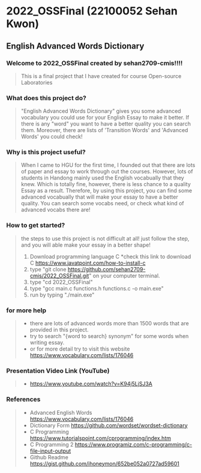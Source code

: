 # 2022_OSSFinal (22100052 Sehan Kwon)
## English Advanced Words Dictionary

### Welcome to 2022_OSSFinal created by sehan2709-cmis!!!!
> This is a final project that I have created for course Open-source Laboratories


### What does this project do?
> "English Advanced Words Dictionary" gives you some advanced vocabulary you could use for your English Essay to make it better.
> If there is any "word" you want to have a better quality you can search them.
> Moreover, there are lists of 'Transition Words' and 'Advanced Words' you could check!

### Why is this project useful?
> When I came to HGU for the first time, I founded out that there are lots of paper and essay to work through out the courses.
> However, lots of students in Handong mainly used the English vocabually that they knew.
> Which is totally fine, however, there is less chance to a quality Essay as a result.
> Therefore, by using this project, you can find some advanced vocabually that will make your essay to have a better quality.
> You can search some vocabs need, or check what kind of advanced vocabs there are!

### How to get started?
> the steps to use this project is not difficult at all!
> just follow the step, and you will able make your essay in a better shape!
>   1. Download programming language C
        *check this link to download C <https://www.javatpoint.com/how-to-install-c>
>   2. type "git clone https://github.com/sehan2709-cmis/2022_OSSFinal.git" on your computer terminal.
>   3. type "cd 2022_OSSFinal"
>   4. type "gcc main.c functions.h functions.c -o main.exe"
>  5. run by typing "./main.exe"
 
 ### for more help
> * there are lots of advanced words more than 1500 words that are provided in this project.
> * try to search "{word to search} synonym" for some words when writing essay.
> * or for more detail try to visit this website <https://www.vocabulary.com/lists/176046>

### Presentation Video Link (YouTube)
>  * <https://www.youtube.com/watch?v=K94j5LjSJ3A>

### References
> * Advanced English Words <https://www.vocabulary.com/lists/176046>
> * Dictionary Form <https://github.com/wordset/wordset-dictionary>
> * C Programming <https://www.tutorialspoint.com/cprogramming/index.htm>
> * C Programming 2 <https://www.programiz.com/c-programming/c-file-input-output>
> * Github Readme <https://gist.github.com/ihoneymon/652be052a0727ad59601>
